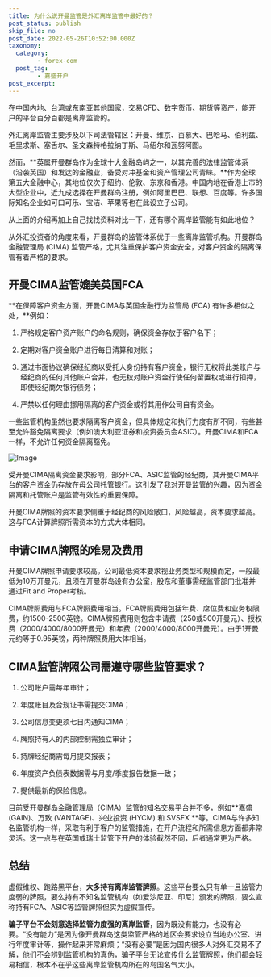 ```yaml
---
title: 为什么说开曼监管是外汇离岸监管中最好的？
post_status: publish
skip_file: no
post_date: 2022-05-26T10:52:00.000Z
taxonomy:
  category:
        - forex-com
  post_tag:
        - 嘉盛开户
post_excerpt: 
---
```

在中国内地、台湾或东南亚其他国家，交易CFD、数字货币、期货等资产，能开户的平台百分百都是离岸监管的。

外汇离岸监管主要涉及以下司法管辖区：开曼、维京、百慕大、巴哈马、伯利兹、毛里求斯、塞舌尔、圣文森特格拉纳丁斯、马绍尔和瓦努阿图。

然而，**英属开曼群岛作为全球十大金融岛屿之一，以其完善的法律监管体系（沿袭英国）和发达的金融业，备受对冲基金和资产管理公司青睐。**作为全球第五大金融中心，其地位仅次于纽约、伦敦、东京和香港。中国内地在香港上市的大型企业中，近九成选择在开曼群岛注册，例如阿里巴巴、联想、百度等。许多国际知名企业如可口可乐、宝洁、苹果等也在此设立子公司。

从上面的介绍再加上自己找找资料对比一下，还有哪个离岸监管能有如此地位？

从外汇投资者的角度来看，开曼群岛的监管体系优于一些离岸监管机构。开曼群岛金融管理局 (CIMA) 监管严格，尤其注重保护客户资金安全，对客户资金的隔离保管有着严格的要求。

## 开曼CIMA监管媲美英国FCA

**在保障客户资金方面，开曼CIMA与英国金融行为监管局 (FCA) 有许多相似之处，**例如：

1. 严格规定客户资产账户的命名规则，确保资金存放于客户名下；

1. 定期对客户资金账户进行每日清算和对账；

1. 通过书面协议确保经纪商以受托人身份持有客户资金，银行无权将此类账户与经纪商的任何其他账户合并，也无权对账户资金行使任何留置权或进行扣押，即使经纪商欠银行债务；

1. 严禁以任何理由挪用隔离的客户资金或将其用作公司自有资金。

一些监管机构虽然也要求隔离客户资金，但具体规定和执行力度有所不同，有些甚至允许豁免隔离要求（例如澳大利亚证券和投资委员会ASIC）。开曼CIMA和FCA一样，不允许任何资金隔离豁免。

![Image](https://prod-files-secure.s3.us-west-2.amazonaws.com/39ed1227-6d7d-4570-be36-9ccd4a2c4241/bd849744-3fcb-4a37-8312-357962c8f065/image.png?X-Amz-Algorithm=AWS4-HMAC-SHA256&X-Amz-Content-Sha256=UNSIGNED-PAYLOAD&X-Amz-Credential=ASIAZI2LB4665TGNCLR5%2F20250217%2Fus-west-2%2Fs3%2Faws4_request&X-Amz-Date=20250217T101358Z&X-Amz-Expires=3600&X-Amz-Security-Token=IQoJb3JpZ2luX2VjEEkaCXVzLXdlc3QtMiJIMEYCIQCWheGy7nKpFfzQlrdfbfoKNrf1qbrFts%2BVCNShv5xXIgIhAPxtIAvzDMuH1RClRYKr4hynQgJrRH6mQf4r5Z8EfFR5Kv8DCHIQABoMNjM3NDIzMTgzODA1IgzFoWYJGKedDDNEasUq3ANGBm2siwrQ3BMB%2BrkKPEjVrVXhhOeDdPPcqQTVMHvzcUCD6vnPhsmAI4sgVUyiZfjmW2eYO0K%2BXSgqrw4KHYsRt8VZapAWAB4IBGr8pqH5REIz4ppEw5LwrxlYtLkKl%2BNRIQ2tvMuofirQ4cXdgVOgd%2BXN01dECF9d8c21G9Oo7Xr2ms7mSuE%2FBJjSwEVbMH9pkv669szLptd7RTVPoaKqxACBRd09%2F%2BuZnVXy4zBF%2BG1o0%2FwGlAGbSHb36IL3Y0ZtZzJVI17G8EyzkxLbjh0TXNDZiIcCQsZOm6zIkeo4QYjp6UkgmuK4fKNd%2FUdePvjQpypLCv4rnGYc%2FqoocsdkFMCtA%2BZ7DNyzvWWTW9lJbGALMKUW5QgHaShljkSlehWJr9Gnzg90TcxFdRMC%2FkTvOIyjX7KJrp6VRZE0B%2BZA7jhKvUoSD5iCuQmK4lxI4VIiTNM8Rg41wo1oOMWU6McJYIDSoIBBpobVovP2SAHjQgaPpEKhLwGx4%2Bqf54EOhPR45HNRwvO49q5Dk4uC9dzqjpoIssb0Ovf3XR%2FcwvFKVHRcnXMbA4PzaI7BBhd6qPm3tWXqbK66IcTH1ZIZH76W%2BR1qJ7bFNRgGyKVoHqKjZZg8bX943SKjlyNE4TC06Mu9BjqkAYgY105Urf8NvSGbJ9G2WJ2pjp6b9CvG9NGdxEJklR5skhjbqHsDXvegFZxo1vJkmWgvHp7ow%2F%2FHvlMtIdinAPzQ3S%2BJZhOhZcYTsz9q0McOwRA94Lyb5kt99lLmB8%2FoGAllRT1xwo6Nawa9ScA0GTlY4vU%2BK6Iuj8ZhjqG44vjfdz3t5eBbx58FCpSDUMe%2B7r7%2FoNSxSPIbCPmtmZ%2BRtHjcruF6&X-Amz-Signature=05b80f7f350daa64403d3721e5b72285d0957bc259bebbf8ea4160cef1c863b3&X-Amz-SignedHeaders=host&x-id=GetObject)

受开曼CIMA隔离资金要求影响，部分FCA、ASIC监管的经纪商，其开曼CIMA平台的客户资金仍存放在母公司托管银行。这引发了我对开曼监管的兴趣，因为资金隔离和托管账户是监管有效性的重要保障。

开曼CIMA牌照的资本要求侧重于经纪商的风险敞口，风险越高，资本要求越高。这与FCA计算牌照所需资本的方式大体相同。

## **申请CIMA牌照的难易及费用**

开曼CIMA牌照申请要求较高。公司最低资本要求视业务类型和规模而定，一般最低为10万开曼元，且须在开曼群岛设有办公室，股东和董事需经监管部门批准并通过Fit and Proper考核。

CIMA牌照费用与FCA牌照费用相当。FCA牌照费用包括年费、席位费和业务权限费，约1500-2500英镑。CIMA牌照费用则包含申请费（250或500开曼元）、授权费（2000/4000/8000开曼元）和年费（2000/4000/8000开曼元）。由于1开曼元约等于0.95英镑，两种牌照费用大体相当。

## CIMA监管牌照公司需遵守哪些监管要求？

1. 公司账户需每年审计；

1. 年度账目及合规证书需提交CIMA；

1. 公司信息变更须七日内通知CIMA；

1. 牌照持有人的内部控制需独立审计；

1. 持牌经纪商需每月提交报表；

1. 年度资产负债表数据需与月度/季度报告数据一致；

1. 提供最新的保险信息。

目前受开曼群岛金融管理局（CIMA）监管的知名交易平台并不多，例如**嘉盛 (GAIN)、万致 (VANTAGE)、兴业投资 (HYCM) 和 SVSFX **等。CIMA与许多知名监管机构一样，采取有利于客户的监管措施，在开户流程和所需信息方面都非常灵活。这一点与在英国或瑞士监管下开户的体验截然不同，后者通常更为严格。

## 总结

虚假维权、跑路黑平台，**大多持有离岸监管牌照**。这些平台要么只有单一且监管力度弱的牌照，要么持有不知名监管机构（如爱沙尼亚、印尼）颁发的牌照，要么宣称持有FCA、ASIC等监管牌照但实为虚假宣传。

**骗子平台不会刻意选择监管力度强的离岸监管**，因为既没有能力，也没有必要。“没有能力”是因为像开曼群岛这类监管严格的地区会要求设立当地办公室、进行年度审计等，操作起来非常麻烦；“没有必要”是因为国内很多人对外汇交易不了解，他们不会辨别监管机构的真伪，骗子平台无论宣传什么监管牌照，他们都会轻易相信，根本不在乎这些离岸监管机构所在的岛国名气大小。